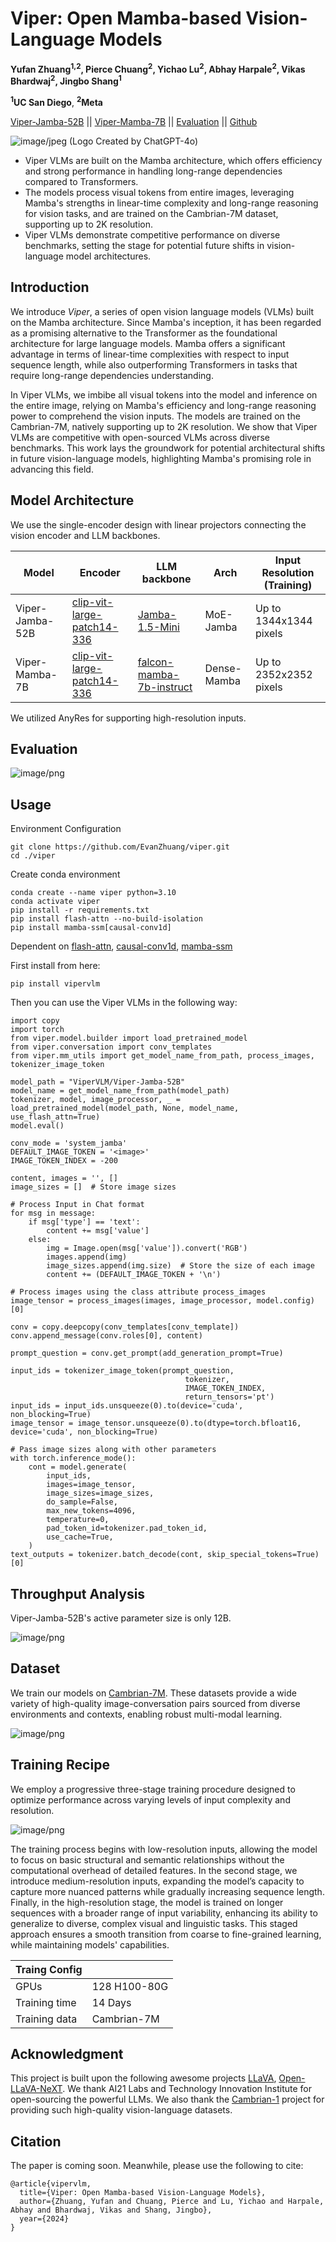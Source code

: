 # Viper: Open Mamba-based Vision-Language Models
**Yufan Zhuang<sup>1,2</sup>, Pierce Chuang<sup>2</sup>, Yichao Lu<sup>2</sup>, Abhay Harpale<sup>2</sup>, Vikas Bhardwaj<sup>2</sup>, Jingbo Shang<sup>1</sup>**

**<sup>1</sup>UC San Diego**, **<sup>2</sup>Meta**

[Viper-Jamba-52B](https://huggingface.co/ViperVLM/Viper-Jamba-52B) || [Viper-Mamba-7B](https://huggingface.co/ViperVLM/Viper-Mamba-7B) || [Evaluation](https://huggingface.co/spaces/opencompass/open_vlm_leaderboard) || [Github](https://github.com/EvanZhuang/viper)

![image/jpeg](https://cdn-uploads.huggingface.co/production/uploads/6438ccbb3b46237de3d052e8/RFArMOH2TMI_G9bZTZr8_.jpeg)
(Logo Created by ChatGPT-4o)


* Viper VLMs are built on the Mamba architecture, which offers efficiency and strong performance in handling long-range dependencies compared to Transformers.
* The models process visual tokens from entire images, leveraging Mamba's strengths in linear-time complexity and long-range reasoning for vision tasks, and are trained on the Cambrian-7M dataset, supporting up to 2K resolution.
* Viper VLMs demonstrate competitive performance on diverse benchmarks, setting the stage for potential future shifts in vision-language model architectures.

## Introduction

We introduce *Viper*, a series of open vision language models (VLMs) built on the Mamba architecture.
Since Mamba's inception, it has been regarded as a promising alternative to the Transformer as the foundational architecture for large language models.
Mamba offers a significant advantage in terms of linear-time complexities with respect to input sequence length, while also outperforming Transformers in tasks that require long-range dependencies understanding.

In Viper VLMs, we imbibe all visual tokens into the model and inference on the entire image, relying on Mamba's efficiency and long-range reasoning power to comprehend the vision inputs.
The models are trained on the Cambrian-7M, natively supporting up to 2K resolution.
We show that Viper VLMs are competitive with open-sourced VLMs across diverse benchmarks.
This work lays the groundwork for potential architectural shifts in future vision-language models, highlighting Mamba's promising role in advancing this field.



## Model Architecture

We use the single-encoder design with linear projectors connecting the vision encoder and LLM backbones.

| Model | Encoder | LLM backbone| Arch | Input Resolution (Training)
|----------|----------|----------|----------|----------|
| Viper-Jamba-52B | [clip-vit-large-patch14-336](https://huggingface.co/openai/clip-vit-large-patch14-336) | [Jamba-1.5-Mini](https://huggingface.co/ai21labs/AI21-Jamba-1.5-Mini) | MoE-Jamba | Up to 1344x1344 pixels |
| Viper-Mamba-7B  | [clip-vit-large-patch14-336](https://huggingface.co/openai/clip-vit-large-patch14-336) | [falcon-mamba-7b-instruct](tiiuae/falcon-mamba-7b-instruct) | Dense-Mamba | Up to 2352x2352 pixels|

We utilized AnyRes for supporting high-resolution inputs.


## Evaluation


![image/png](https://cdn-uploads.huggingface.co/production/uploads/6438ccbb3b46237de3d052e8/qs5uJXAgUUE1qL1XeWghH.png)


## Usage

Environment Configuration
```
git clone https://github.com/EvanZhuang/viper.git
cd ./viper
```
Create conda environment
```
conda create --name viper python=3.10
conda activate viper
pip install -r requirements.txt
pip install flash-attn --no-build-isolation
pip install mamba-ssm[causal-conv1d]
```
Dependent on [flash-attn](https://github.com/Dao-AILab/flash-attention), [causal-conv1d](https://github.com/Dao-AILab/causal-conv1d), [mamba-ssm](https://github.com/state-spaces/mamba)

First install from here:
```
pip install vipervlm
```
Then you can use the Viper VLMs in the following way:
```
import copy
import torch
from viper.model.builder import load_pretrained_model
from viper.conversation import conv_templates
from viper.mm_utils import get_model_name_from_path, process_images, tokenizer_image_token

model_path = "ViperVLM/Viper-Jamba-52B"
model_name = get_model_name_from_path(model_path)
tokenizer, model, image_processor, _ = load_pretrained_model(model_path, None, model_name, use_flash_attn=True)
model.eval()

conv_mode = 'system_jamba'
DEFAULT_IMAGE_TOKEN = '<image>'
IMAGE_TOKEN_INDEX = -200

content, images = '', []
image_sizes = []  # Store image sizes

# Process Input in Chat format
for msg in message:
    if msg['type'] == 'text':
        content += msg['value']
    else:
        img = Image.open(msg['value']).convert('RGB')
        images.append(img)
        image_sizes.append(img.size)  # Store the size of each image
        content += (DEFAULT_IMAGE_TOKEN + '\n')

# Process images using the class attribute process_images
image_tensor = process_images(images, image_processor, model.config)[0]

conv = copy.deepcopy(conv_templates[conv_template])
conv.append_message(conv.roles[0], content)

prompt_question = conv.get_prompt(add_generation_prompt=True)

input_ids = tokenizer_image_token(prompt_question,
                                       tokenizer,
                                       IMAGE_TOKEN_INDEX,
                                       return_tensors='pt')
input_ids = input_ids.unsqueeze(0).to(device='cuda', non_blocking=True)
image_tensor = image_tensor.unsqueeze(0).to(dtype=torch.bfloat16, device='cuda', non_blocking=True)

# Pass image sizes along with other parameters
with torch.inference_mode():
    cont = model.generate(
        input_ids,
        images=image_tensor,
        image_sizes=image_sizes,
        do_sample=False,
        max_new_tokens=4096,
        temperature=0,
        pad_token_id=tokenizer.pad_token_id,
        use_cache=True,
    )
text_outputs = tokenizer.batch_decode(cont, skip_special_tokens=True)[0]

```

## Throughput Analysis
Viper-Jamba-52B's active parameter size is only 12B.

![image/png](https://cdn-uploads.huggingface.co/production/uploads/6438ccbb3b46237de3d052e8/9WMOvMv24vJTLTFTHTzBW.png)

## Dataset
We train our models on [Cambrian-7M](https://github.com/cambrian-mllm/cambrian).
These datasets provide a wide variety of high-quality image-conversation pairs sourced from diverse environments and contexts, enabling robust multi-modal learning. 

![image/png](https://cdn-uploads.huggingface.co/production/uploads/6438ccbb3b46237de3d052e8/xgK6Bg8TuFbWzB4BephZn.png)

## Training Recipe
We employ a progressive three-stage training procedure designed to optimize performance across varying levels of input complexity and resolution. 

![image/png](https://cdn-uploads.huggingface.co/production/uploads/6438ccbb3b46237de3d052e8/vQHSIf3PRYab1g8c-owzJ.png)

The training process begins with low-resolution inputs, allowing the model to focus on basic structural and semantic relationships without the computational overhead of detailed features. 
In the second stage, we introduce medium-resolution inputs, expanding the model’s capacity to capture more nuanced patterns while gradually increasing sequence length.
Finally, in the high-resolution stage, the model is trained on longer sequences with a broader range of input variability, enhancing its ability to generalize to diverse, complex visual and linguistic tasks. 
This staged approach ensures a smooth transition from coarse to fine-grained learning, while maintaining models' capabilities.

| Traing Config |  |
| -------- | ------- |
| GPUs  | 128 H100-80G   |
| Training time | 14 Days     |
| Training data	   | Cambrian-7M    |


## Acknowledgment
This project is built upon the following awesome projects [LLaVA](https://github.com/haotian-liu/LLaVA), [Open-LLaVA-NeXT](https://github.com/xiaoachen98/Open-LLaVA-NeXT).
We thank AI21 Labs and Technology Innovation Institute for open-sourcing the powerful LLMs.
We also thank the [Cambrian-1](https://cambrian-mllm.github.io/) project for providing such high-quality vision-language datasets.

## Citation

The paper is coming soon. Meanwhile, please use the following to cite:
```
@article{vipervlm,
  title={Viper: Open Mamba-based Vision-Language Models},
  author={Zhuang, Yufan and Chuang, Pierce and Lu, Yichao and Harpale, Abhay and Bhardwaj, Vikas and Shang, Jingbo},
  year={2024}
}
```
